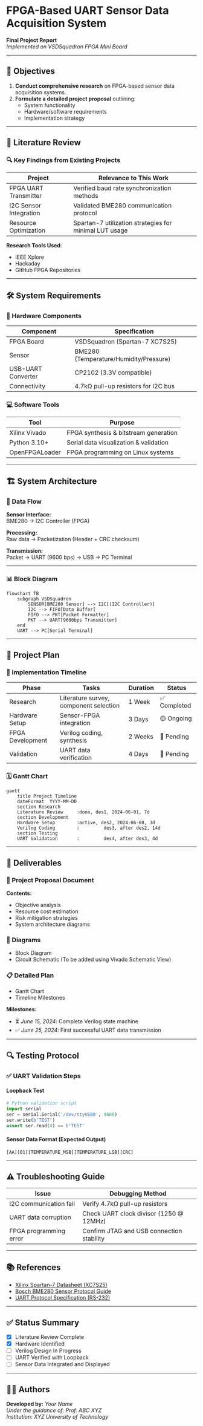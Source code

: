 # FPGA-Based UART Sensor Data Acquisition System  
**Final Project Report**  
*Implemented on VSDSquadron FPGA Mini Board*

---

## 📌 Objectives  
1. **Conduct comprehensive research** on FPGA-based sensor data acquisition systems.  
2. **Formulate a detailed project proposal** outlining:  
   - System functionality  
   - Hardware/software requirements  
   - Implementation strategy  

---

## 🧪 Literature Review  

### 🔍 Key Findings from Existing Projects  

| Project                | Relevance to This Work                                |  
|------------------------|--------------------------------------------------------|  
| FPGA UART Transmitter  | Verified baud rate synchronization methods             |  
| I2C Sensor Integration | Validated BME280 communication protocol                |  
| Resource Optimization  | Spartan-7 utilization strategies for minimal LUT usage |  

**Research Tools Used**:  
- IEEE Xplore  
- Hackaday  
- GitHub FPGA Repositories  

---

## 🛠️ System Requirements  

### 🔩 Hardware Components  

| Component              | Specification                          |  
|------------------------|------------------------------------------|  
| FPGA Board             | VSDSquadron (Spartan-7 XC7S25)          |  
| Sensor                 | BME280 (Temperature/Humidity/Pressure)  |  
| USB-UART Converter     | CP2102 (3.3V compatible)                |  
| Connectivity           | 4.7kΩ pull-up resistors for I2C bus     |  

### 💻 Software Tools  

| Tool                   | Purpose                                  |  
|------------------------|-------------------------------------------|  
| Xilinx Vivado          | FPGA synthesis & bitstream generation     |  
| Python 3.10+           | Serial data visualization & validation    |  
| OpenFPGALoader         | FPGA programming on Linux systems         |  

---

## 🏗️ System Architecture  

### 🔄 Data Flow  

**Sensor Interface:**  
BME280 → I2C Controller (FPGA)

**Processing:**  
Raw data → Packetization (Header + CRC checksum)

**Transmission:**  
Packet → UART (9600 bps) → USB → PC Terminal

---

### 📊 Block Diagram  

```mermaid
flowchart TB  
    subgraph VSDSquadron  
        SENSOR[BME280 Sensor] --> I2C[(I2C Controller)]  
        I2C --> FIFO[Data Buffer]  
        FIFO --> PKT[Packet Formatter]  
        PKT --> UART[9600bps Transmitter]  
    end  
    UART --> PC[Serial Terminal]  
```

---

## 📅 Project Plan  

### 🧱 Implementation Timeline  

| Phase             | Tasks                              | Duration  | Status     |
|------------------|-------------------------------------|-----------|------------|
| Research          | Literature survey, component selection | 1 Week    | ✅ Completed |
| Hardware Setup    | Sensor-FPGA integration            | 3 Days    | 🟡 Ongoing  |
| FPGA Development  | Verilog coding, synthesis          | 2 Weeks   | 🔲 Pending  |
| Validation        | UART data verification             | 4 Days    | 🔲 Pending  |

### 🗓️ Gantt Chart  

```mermaid
gantt  
    title Project Timeline  
    dateFormat  YYYY-MM-DD  
    section Research  
    Literature Review     :done, des1, 2024-06-01, 7d  
    section Development  
    Hardware Setup        :active, des2, 2024-06-08, 3d  
    Verilog Coding        :         des3, after des2, 14d  
    section Testing  
    UART Validation       :         des4, after des3, 4d  
```

---

## 📑 Deliverables  

### 📁 Project Proposal Document  
**Contents:**  
- Objective analysis  
- Resource cost estimation  
- Risk mitigation strategies  
- System architecture diagrams  

### 📐 Diagrams  
- Block Diagram  
- Circuit Schematic (To be added using Vivado Schematic View)  

### 📋 Detailed Plan  
- Gantt Chart  
- Timeline Milestones  

**Milestones:**  
- ⏳ *June 15, 2024*: Complete Verilog state machine  
- ✅ *June 25, 2024*: First successful UART data transmission  

---

## 🔍 Testing Protocol  

### ✅ UART Validation Steps  

#### Loopback Test  
```python
# Python validation script  
import serial  
ser = serial.Serial('/dev/ttyUSB0', 9600)  
ser.write(b'TEST')  
assert ser.read(4) == b'TEST'  
```

#### Sensor Data Format (Expected Output)  
```bash
[AA][01][TEMPERATURE_MSB][TEMPERATURE_LSB][CRC]
```

---

## ⚠️ Troubleshooting Guide  

| Issue                     | Debugging Method                             |
|---------------------------|----------------------------------------------|
| I2C communication fail    | Verify 4.7kΩ pull-up resistors               |
| UART data corruption      | Check UART clock divisor (1250 @ 12MHz)     |
| FPGA programming error    | Confirm JTAG and USB connection stability   |

---

## 📚 References  

- [Xilinx Spartan-7 Datasheet (XC7S25)](https://www.xilinx.com/products/silicon-devices/fpga/spartan-7.html)  
- [Bosch BME280 Sensor Protocol Guide](https://www.bosch-sensortec.com/products/environmental-sensors/humidity-sensors-bme280/)  
- [UART Protocol Specification (RS-232)](https://en.wikipedia.org/wiki/RS-232)  

---

## ✅ Status Summary  

- [x] Literature Review Complete  
- [x] Hardware Identified  
- [ ] Verilog Design In Progress  
- [ ] UART Verified with Loopback  
- [ ] Sensor Data Integrated and Displayed

---

## 👨‍💻 Authors  
**Developed by:** *Your Name*  
*Under the guidance of:* *Prof. ABC XYZ*  
*Institution:* *XYZ University of Technology*